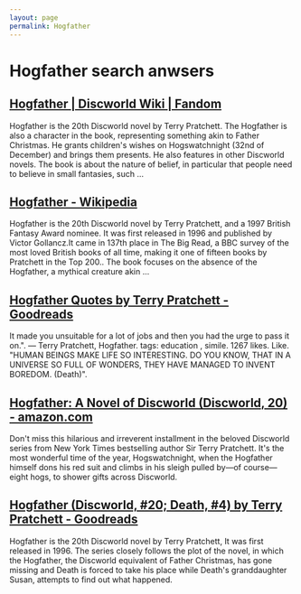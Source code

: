 ```yaml
---
layout: page
permalink: Hogfather
---
```


# Hogfather search anwsers

## [Hogfather | Discworld Wiki | Fandom](https://discworld.fandom.com/wiki/Hogfather)

Hogfather is the 20th Discworld novel by Terry Pratchett. The Hogfather is also a character in the book, representing something akin to Father Christmas. He grants children's wishes on Hogswatchnight (32nd of December) and brings them presents. He also features in other Discworld novels. The book is about the nature of belief, in particular that people need to believe in small fantasies, such ...

## [Hogfather - Wikipedia](https://en.wikipedia.org/wiki/Hogfather)

Hogfather is the 20th Discworld novel by Terry Pratchett, and a 1997 British Fantasy Award nominee. It was first released in 1996 and published by Victor Gollancz.It came in 137th place in The Big Read, a BBC survey of the most loved British books of all time, making it one of fifteen books by Pratchett in the Top 200.. The book focuses on the absence of the Hogfather, a mythical creature akin ...

## [Hogfather Quotes by Terry Pratchett - Goodreads](https://www.goodreads.com/work/quotes/583655-hogfather-discworld-20-death-4)

It made you unsuitable for a lot of jobs and then you had the urge to pass it on.". ― Terry Pratchett, Hogfather. tags: education , simile. 1267 likes. Like. "HUMAN BEINGS MAKE LIFE SO INTERESTING. DO YOU KNOW, THAT IN A UNIVERSE SO FULL OF WONDERS, THEY HAVE MANAGED TO INVENT BOREDOM. (Death)".

## [Hogfather: A Novel of Discworld (Discworld, 20) - amazon.com](https://www.amazon.com/hogfather-novel-discworld-terry-pratchett/dp/006227628x)

Don't miss this hilarious and irreverent installment in the beloved Discworld series from New York Times bestselling author Sir Terry Pratchett. It's the most wonderful time of the year, Hogswatchnight, when the Hogfather himself dons his red suit and climbs in his sleigh pulled by—of course—eight hogs, to shower gifts across Discworld.

## [Hogfather (Discworld, #20; Death, #4) by Terry Pratchett - Goodreads](https://www.goodreads.com/book/show/34532.Hogfather)

Hogfather is the 20th Discworld novel by Terry Pratchett, It was first released in 1996. The series closely follows the plot of the novel, in which the Hogfather, the Discworld equivalent of Father Christmas, has gone missing and Death is forced to take his place while Death's granddaughter Susan, attempts to find out what happened.
